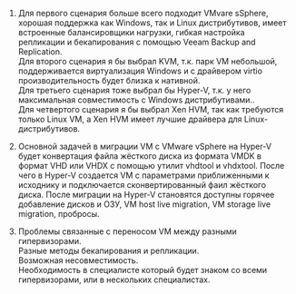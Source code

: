 1. Для первого сценария больше всего подходит VMvare sSphere, хорошая поддержка как Windows, так и Linux дистрибутивов, имеет встроенные балансировщики нагрузки, гибкая настройка репликации и бекапирования с помощью Veeam Backup and Replication.  
Для второго сценария я бы выбрал KVM, т.к. парк VM небольшой, поддерживается виртуализация Windows и с драйвером virtio производительность будет близка к нативной.  
Для третьего сценария тоже выбрал бы Hyper-V, т.к. у него максимальная совместимость с Windows дистрибутивами..  
Для четвертого сценария я бы выбрал Xen HVM, так как требуются только Linux VM, а Xen HVM имеет лучшие драйвера для Linux-дистрибутивов.
  

2. Основной задачей в миграции VM с VMware vSphere на Hyper-V будет конвертация файла жёсткого диска из формата VMDK в формат VHD или VHDX с помощью утилит vhdtool и vhdxtool. После чего в Hyper-V создается VM с параметрами приближенными к исходнику и подключается сконвертированный фаил жёсткого диска. После миграции на Hyper-V становятся доступны горячее добавление дисков и ОЗУ, VM host live migration, VM storage live migration, пробросы.
  

3. Проблемы связанные с переносом VM между разными гипервизорами.  
Разные методы бекапирования и репликации.  
Возможная несовместимость.  
Необходимость в специалисте который будет знаком со всеми гипервизорами, или в нескольких специалистах.
